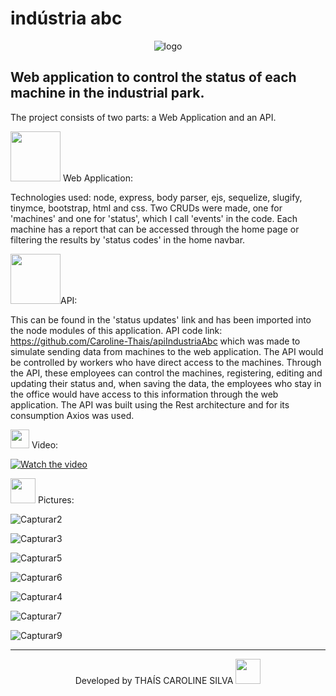 # indústria abc
<!--<a href="http://147.182.184.213/" target="_blank" style="color: rgb(243, 87, 113);">veja o projeto clicando AQUI</a>-->

<div align="center">
  
![logo](https://github.com/Caroline-Thais/industria-abc/blob/master/20220228_081639.jpg.gif)  
  
</div>

Web application to control the status of each machine in the industrial park.<br>
--
The project consists of two parts: a Web Application and an API.<br>

<img src="https://img.icons8.com/external-icongeek26-flat-icongeek26/452/external-web-data-analytics-icongeek26-flat-icongeek26.png" height="80em"> Web Application:

Technologies used: node, express, body parser, ejs, sequelize, slugify, tinymce, bootstrap, html and css.
Two CRUDs were made, one for 'machines' and one for 'status', which I call 'events' in the code. Each machine has a report that can be accessed through the home page or filtering the results by 'status codes' in the home navbar.<br>

<img src="https://img.icons8.com/external-filled-outline-perfect-kalash/344/external-api-web-development-and-programming-filled-outline-perfect-kalash.png" height="80em">API:

This can be found in the 'status updates' link and has been imported into the node modules of this application.
API code link: https://github.com/Caroline-Thais/apiIndustriaAbc which was made to simulate sending data from machines to the web application.
The API would be controlled by workers who have direct access to the machines. Through the API, these employees can control the machines, registering, editing and
updating their status and, when saving the data, the employees who stay in the office would have access to this information through the web application. The API was built
using the Rest architecture and for its consumption Axios was used. <br>


<p><img src="https://img.icons8.com/external-justicon-lineal-color-justicon/344/external-video-notifications-justicon-lineal-color-justicon.png" height="30em"> Video:</p>


[![Watch the video](https://user-images.githubusercontent.com/76595905/155984133-19099395-bae3-4e05-8dfe-ceab53152a3c.PNG)](https://youtu.be/yfhheAuavHM)

<p><img src="https://img.icons8.com/plasticine/344/stack-of-photos.png" height="40em"> Pictures:</p>

![Capturar2](https://user-images.githubusercontent.com/76595905/155984376-eb86a1f9-3af4-4e9d-a2ba-7d7bfa345633.PNG)

![Capturar3](https://user-images.githubusercontent.com/76595905/155984389-97133a21-d676-4c4b-a8af-636c6a7a20e4.PNG)

![Capturar5](https://user-images.githubusercontent.com/76595905/155984405-c5e57f43-632f-4f0d-83c2-66b6c029fada.PNG)

![Capturar6](https://user-images.githubusercontent.com/76595905/155984719-06817a7e-cc6d-4155-a9a0-fb5e7557d28b.PNG)

![Capturar4](https://user-images.githubusercontent.com/76595905/155984396-9b89c80e-f12f-48f1-8b9a-6272ea82509b.PNG)

![Capturar7](https://user-images.githubusercontent.com/76595905/155985269-89645c6b-5e93-4274-b650-21dab7d506f2.PNG)

![Capturar9](https://user-images.githubusercontent.com/76595905/155985289-42e65307-e59c-456b-883b-f8bf261d684e.PNG)

---
<div align="center">
Developed by THAÍS CAROLINE SILVA 
<img src="https://cdn-icons-png.flaticon.com/512/2618/2618497.png" height="40em"> 
</div>
